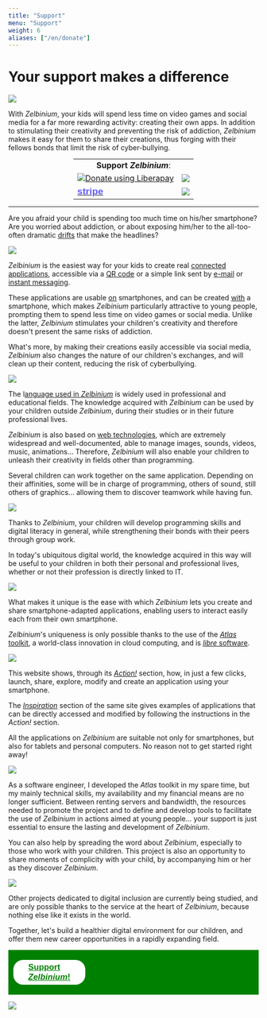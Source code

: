 ```yaml
---
title: "Support"
menu: "Support"
weight: 6
aliases: ["/en/donate"]
---
```


# Your support makes a difference

![](./CrowdfundingAnimation.gif)

With *Zelbinium*, your kids will spend less time on video games and social media for a far more rewarding activity: creating their own apps. In addition to stimulating their creativity and preventing the risk of addiction, *Zelbinium* makes it easy for them to share their creations, thus forging with their fellows bonds that limit the risk of cyber-bullying.


<style>
  <!-- Retrait règle thème Hugo. -->
  .markdown table tr:nth-child(2n) {
	  background: initial;
  }
</style>

<div>
  <table id="support" style="width: fit-content; margin: auto;">
    <tr>
      <td colspan="2" style="border: none; text-align: center;">
        <span style="white-space: no-wrap; width: 100%;"><b>Support <em>Zelbinium</em></b>:</span> 
    </td>
    </tr>
    <tr>
      <td>
        <script src="https://liberapay.com/Epeios/widgets/button.js"></script>
        <noscript>
          <a href="https://liberapay.com/Epeios/donate">
          <img alt="Donate using Liberapay" src="https://liberapay.com/assets/widgets/donate.svg">
        </noscript>
        </a>
      </td>
      <td style="vertical-align: middle;">
        <a style="display: flex;" href="https://github.com/sponsors/epeios-q37">
          <img src="https://img.shields.io/static/v1?label=Sponsor&message=%E2%9D%A4&logo=GitHub"></img>
        </a>
      </td>
    </tr>
    <tr>
      <td>
        <a href="https://donate.stripe.com/7sIcOq9Cm7sc5RS000">
          <span style="font-family: sans-serif; font-size: larger; font-weight: bold; color: #635bff;">stripe</span>
        </a>
      </td>
      <td style="vertical-align: middle;">
        <a style="display: flex;" href="https://www.kisskissbankbank.com/en/projects/zelbinium">
          <img style="max-height: 30px;" src="./KissKissBankBank.png"></img>
        </a>
      </td>
    </tr>
  </table>
</div>

---

Are you afraid your child is spending too much time on his/her smartphone? Are you worried about addiction, or about exposing him/her to the all-too-often dramatic [drifts](https://en.wikipedia.org/wiki/Cyberbullying) that make the headlines?

![](./Cyberharcelement.jpeg)

*Zelbinium* is the easiest way for your kids to create real [connected applications](https://en.wikipedia.org/wiki/Web_application), accessible via a [QR code](https://en.wikipedia.org/wiki/Web_application) or a simple link sent by [e-mail](https://en.wikipedia.org/wiki/Email) or [instant messaging](https://en.wikipedia.org/wiki/Instant_messaging).

These applications are usable <u>on</u> smartphones, and can be created <u>with</u> a smartphone, which makes *Zelbinium* particularly attractive to young people, prompting them to spend less time on video games or social media. Unlike the latter, *Zelbinium* stimulates your children's creativity and therefore doesn't present the same risks of addiction.

What's more, by making their creations easily accessible via social media, *Zelbinium* also changes the nature of our children's exchanges, and will clean up their content, reducing the risk of cyberbullying.

![](./SafeSocialMedia.jpeg)

The l[anguage used in *Zelbinium*](https://en.wikipedia.org/wiki/Python_(programming_language)) is widely used in professional and educational fields. The knowledge acquired with *Zelbinium* can be used by your children outside *Zelbinium*, during their studies or in their future professional lives.

*Zelbinium* is also based on [web technologies](https://en.wikipedia.org/wiki/HTML5), which are extremely widespread and well-documented, able to manage images, sounds, videos, music, animations... Therefore, *Zelbinium* will also enable your children to unleash their creativity in fields other than programming.

Several children can work together on the same application. Depending on their affinities, some will be in charge of programming, others of sound, still others of graphics... allowing them to discover teamwork while having fun.

![](./Collaboration.jpeg)

Thanks to *Zelbinium*, your children will develop programming skills and digital literacy in general, while strengthening their bonds with their peers through group work.

In today's ubiquitous digital world, the knowledge acquired in this way will be useful to your children in both their personal and professional lives, whether or not their profession is directly linked to IT.

![](./DigitalEverywhere.jpeg)

What makes it unique is the ease with which *Zelbinium* lets you create and share smartphone-adapted applications, enabling users to interact easily each from their own smartphone.

*Zelbinium*'s uniqueness is only possible thanks to the use of the [*Atlas* toolkit](https://atlastk.org/), a world-class innovation in cloud computing, and is [*libre* software](https://en.wikipedia.org/wiki/Free_software).

![](./FreeCloudComputing.jpeg)

This website shows, through its [*Action!*](../action/) section, how, in just a few clicks, launch, share, explore, modify and create an application using your smartphone.

The [*Inspiration*](../inspiration/) section of the same site gives examples of applications that can be directly accessed and modified by following the instructions in the *Action!* section.

All the applications on *Zelbinium* are suitable not only for smartphones, but also for tablets and personal computers. No reason not to get started right away!

![](./GetStarted.jpeg)

As a software engineer, I developed the *Atlas* toolkit in my spare time, but my mainly technical skills, my availability and my financial means are no longer sufficient. Between renting servers and bandwidth, the resources needed to promote the project and to define and develop tools to facilitate the use of *Zelbinium* in actions aimed at young people... your support is just essential to ensure the lasting and development of *Zelbinium*.

You can also help by spreading the word about *Zelbinium*, especially to those who work with your children. This project is also an opportunity to share moments of complicity with your child, by accompanying him or her as they discover *Zelbinium*.

![](./Complicity.jpeg)

Other projects dedicated to digital inclusion are currently being studied, and are only possible thanks to the service at the heart of *Zelbinium*, because nothing else like it exists in the world.

Together, let's build a healthier digital environment for our children, and offer them new career opportunities in a rapidly expanding field.

<div style="margin-bottom: 10px; background-color: green; font-size: larger; padding: 10px;">
  <span style="display: flex; width: 100;">
    <a style="margin: auto; background-color: white; color: green; border-radius: 20px; font-family: sans-serif; font-weight: bold; padding: 5px 30px; margin: 10px auto" href="#support">
      <span>Support <em>Zelbinium</em>!</span>
    </a>
  </span>
</div>

![](./Contribute.jpeg)



